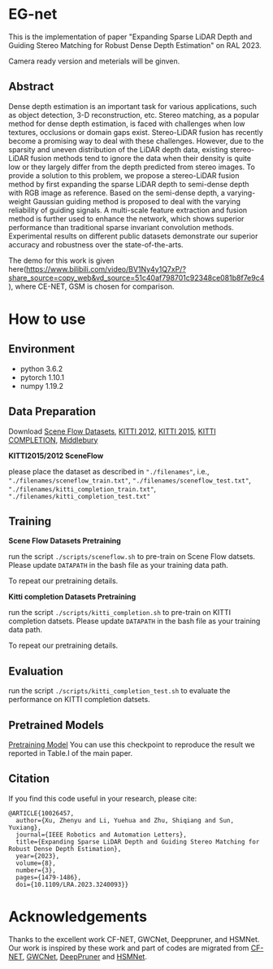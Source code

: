 # EG-net

This is the implementation of paper "Expanding Sparse LiDAR Depth and Guiding Stereo Matching for Robust Dense Depth Estimation" on RAL 2023.

Camera ready version and meterials will be ginven.


## Abstract
Dense depth estimation is an important task for various applications, such as object detection, 3-D reconstruction, etc. Stereo matching, as a popular method for dense depth estimation, is faced with challenges when low textures, occlusions or domain gaps exist. Stereo-LiDAR fusion has recently become a promising way to deal with these challenges. However, due to the sparsity and uneven distribution of the LiDAR depth data, existing stereo-LiDAR fusion methods tend to ignore the data when their density is quite low or they largely differ from the depth predicted from stereo images. To provide a solution to this problem, we propose a stereo-LiDAR fusion method by first expanding the sparse LiDAR depth to semi-dense depth with RGB image as reference. Based on the semi-dense depth, a varying-weight Gaussian guiding method is proposed to deal with the varying reliability of guiding signals. A multi-scale feature extraction and fusion method is further used to enhance the network, which shows superior performance than traditional sparse invariant convolution methods. Experimental results on different public datasets demonstrate our superior accuracy and robustness over the state-of-the-arts.

The demo for this work is given here(https://www.bilibili.com/video/BV1Ny4y1Q7xP/?share_source=copy_web&vd_source=51c40af798701c92348ce081b8f7e9c4), where CE-NET, GSM is chosen for comparison.

# How to use

## Environment
* python                    3.6.2
* pytorch                   1.10.1 
* numpy                     1.19.2


## Data Preparation
Download [Scene Flow Datasets](https://lmb.informatik.uni-freiburg.de/resources/datasets/SceneFlowDatasets.en.html), 
[KITTI 2012](http://www.cvlibs.net/datasets/kitti/eval_stereo_flow.php?benchmark=stereo), 
[KITTI 2015](http://www.cvlibs.net/datasets/kitti/eval_scene_flow.php?benchmark=stereo), 
[KITTI COMPLETION](https://www.cvlibs.net/datasets/kitti/eval_depth.php?benchmark=depth_completion),
[Middlebury](https://vision.middlebury.edu/stereo/)

**KITTI2015/2012 SceneFlow**

please place the dataset as described in `"./filenames"`, i.e., `"./filenames/sceneflow_train.txt"`, `"./filenames/sceneflow_test.txt"`, `"./filenames/kitti_completion_train.txt"`, `"./filenames/kitti_completion_test.txt"`


## Training
**Scene Flow Datasets Pretraining**

run the script `./scripts/sceneflow.sh` to pre-train on Scene Flow datsets. Please update `DATAPATH` in the bash file as your training data path.

To repeat our pretraining details. 

**Kitti completion Datasets Pretraining**

run the script `./scripts/kitti_completion.sh` to pre-train on KITTI completion datsets. Please update `DATAPATH` in the bash file as your training data path.

To repeat our pretraining details. 

## Evaluation
run the script `./scripts/kitti_completion_test.sh` to evaluate the performance on KITTI completion datsets.

## Pretrained Models
[Pretraining Model]( )
You can use this checkpoint to reproduce the result we reported in Table.I of the main paper.

## Citation
If you find this code useful in your research, please cite:
```
@ARTICLE{10026457,
  author={Xu, Zhenyu and Li, Yuehua and Zhu, Shiqiang and Sun, Yuxiang},
  journal={IEEE Robotics and Automation Letters}, 
  title={Expanding Sparse LiDAR Depth and Guiding Stereo Matching for Robust Dense Depth Estimation}, 
  year={2023},
  volume={8},
  number={3},
  pages={1479-1486},
  doi={10.1109/LRA.2023.3240093}}
```
# Acknowledgements

Thanks to the excellent work CF-NET, GWCNet, Deeppruner, and HSMNet. Our work is inspired by these work and part of codes are migrated from [CF-NET](https://github.com/gallenszl/CFNet), [GWCNet](https://github.com/xy-guo/GwcNet), [DeepPruner](https://github.com/uber-research/DeepPruner/) and [HSMNet](https://github.com/gengshan-y/high-res-stereo).
